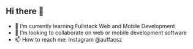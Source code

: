 ## Hi there 👋

- 🌱 I’m currently learning Fullstack Web and Mobile Development
- 👯 I’m looking to collaborate on web or mobile development software
- 📫 How to reach me: Instagram @auffacsz
